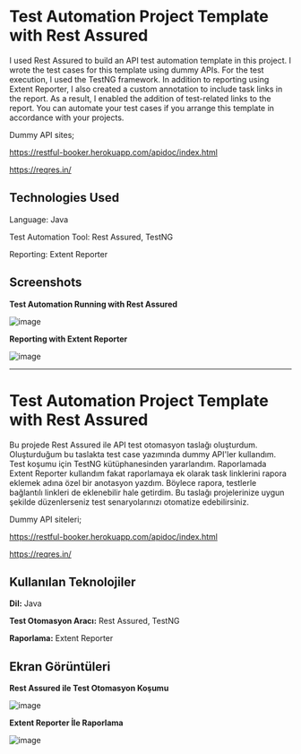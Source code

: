 # Test Automation Project Template with Rest Assured
I used Rest Assured to build an API test automation template in this project. I wrote the test cases for this template using dummy APIs. For the test execution, I used the TestNG framework. In addition to reporting using Extent Reporter, I also created a custom annotation to include task links in the report. As a result, I enabled the addition of test-related links to the report. You can automate your test cases if you arrange this template in accordance with your projects.

Dummy API sites;

https://restful-booker.herokuapp.com/apidoc/index.html

https://reqres.in/

## Technologies Used
Language: Java

Test Automation Tool: Rest Assured, TestNG

Reporting: Extent Reporter

## Screenshots
**Test Automation Running with Rest Assured**

![image](https://github.com/cengisan/RestAssured-Template/assets/77883086/f597c4f5-cc58-4a0a-9854-de744aa0d1bb)


**Reporting with Extent Reporter**

![image](https://github.com/cengisan/RestAssured-Template/assets/77883086/62d6c9eb-adf1-4073-898f-0e8364a75d39)


---

# Test Automation Project Template with Rest Assured

Bu projede Rest Assured ile API test otomasyon taslağı oluşturdum. Oluşturduğum bu taslakta test case yazımında dummy API'ler kullandım. Test koşumu için TestNG kütüphanesinden yararlandım. Raporlamada Extent Reporter kullandım fakat raporlamaya ek olarak task linklerini rapora eklemek adına özel bir anotasyon yazdım. Böylece rapora, testlerle bağlantılı linkleri de eklenebilir hale getirdim. Bu taslağı projelerinize uygun şekilde düzenlerseniz test senaryolarınızı otomatize edebilirsiniz.

Dummy API siteleri;

https://restful-booker.herokuapp.com/apidoc/index.html

https://reqres.in/


## Kullanılan Teknolojiler

**Dil:** Java

**Test Otomasyon Aracı:** Rest Assured, TestNG

**Raporlama:** Extent Reporter

  
## Ekran Görüntüleri

**Rest Assured ile Test Otomasyon Koşumu**

![image](https://github.com/cengisan/RestAssured-Template/assets/77883086/4f096e65-9b6f-42b9-a4cc-026fc738af98)


**Extent Reporter İle Raporlama**

![image](https://github.com/cengisan/RestAssured-Template/assets/77883086/62d6c9eb-adf1-4073-898f-0e8364a75d39)



  
